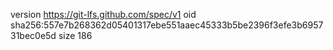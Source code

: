 version https://git-lfs.github.com/spec/v1
oid sha256:557e7b268362d05401317ebe551aaec45333b5be2396f3efe3b695731bec0e5d
size 186
